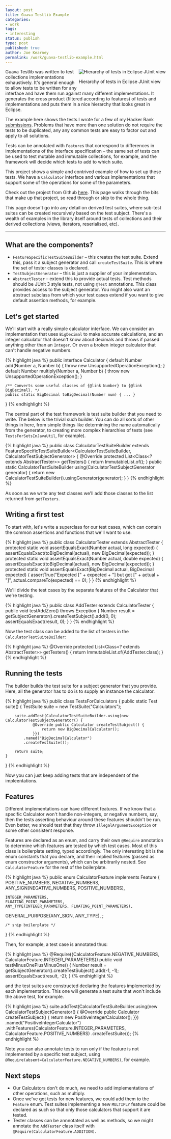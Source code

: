 ```yaml
---
layout: post
title: Guava Testlib Example
categories:
- work
tags:
- interesting
status: publish
type: post
published: true
author: Joe Kearney
permalink: /work/guava-testlib-example.html
---
```


<div style="float: right" class="inline-image">
  <img src="/images/hacker-rank-testlib-junit.png" alt="Hierarchy of tests in Eclipse JUnit view" title="Testlib hierarchy example" />
  <div class="inline-image-cap"><p>Hierarchy of tests in Eclipse JUnit view</p></div>
</div>

Guava Testlib was written to test collections implementations exhaustively. It's general enough to allow tests to be written for any interface and have them run against many different implementations. It generates the cross product (filtered according to features) of tests and implementations and puts them in a nice hierarchy that looks great in Eclipse.

The example here shows the tests I wrote for a few of my Hacker Rank [submissions](https://github.com/joekearney/hacker-rank). Problems that have more than one solution do not require the tests to be duplicated, any any common tests are easy to factor out and apply to all solutions.

Tests can be annotated with `Feature`s that correspond to differences in implementations of the interface specification &ndash; the same set of tests can be used to test mutable and immutable collections, for example, and the framework will decide which tests to add to which suite.

This project shows a simple and contrived example of how to set up these tests. We have a `Calculator` interface and various implementations that support some of the operations for some of the parameters.

Check out the project from Github [here](https://github.com/joekearney/guava-testlib-example.git). This page walks through the bits that make up that project, so read through or skip to the whole thing.

This page doesn't go into any detail on derived test suites, where sub-test suites can be created recursively based on the test subject. There's a wealth of examples in the library itself around tests of collections and their derived collections (views, iterators, reserialised, etc).

***

## What are the components?

* `FeatureSpecificTestSuiteBuilder` &ndash; this creates the test suite. Extend this, pass it a subject generator and call `createTestSuite`. This is where the set of tester classes is declared.
* `TestSubjectGenerator` &ndash; this is just a supplier of your implementation.
* `AbstractTester` &ndash; extend this to provide actual tests. Test methods should be JUnit 3 style tests, not using `@Test` annotations. This class provides access to the subject generator. You might also want an abstract subclass from which your test cases extend if you want to give default assertion methods, for example.

## Let's get started

We'll start with a really simple calculator interface. We can consider an implementation that uses `BigDecimal` to make accurate calculations, and an integer calculator that doesn't know about decimals and throws if passed anything other than an `Integer`. Or even a broken integer calculator that can't handle negative numbers.

{% highlight java %}
public interface Calculator {
	default Number add(Number a, Number b) { throw new UnsupportedOperationException(); }
	default Number multiply(Number a, Number b) { throw new UnsupportedOperationException(); }
	
	/** Converts some useful classes of {@link Number} to {@link BigDecimal}. */
	public static BigDecimal toBigDecimal(Number num) { ... }
}
{% endhighlight %}

The central part of the test framework is test suite builder that you need to write. The below is the trivial such builder. You can do all sorts of other things in here, from simple things like determining the name automatically from the generator, to creating more complex hierarchies of tests (see `TestsForSetsInJavaUtil`, for example).

{% highlight java %}
public class CalculatorTestSuiteBuilder extends
      FeatureSpecificTestSuiteBuilder<CalculatorTestSuiteBuilder, CalculatorTestSubjectGenerator> {
	@Override protected List<Class<? extends AbstractTester>> getTesters() {
		return ImmutableList.of();
	}
	public static CalculatorTestSuiteBuilder using(CalculatorTestSubjectGenerator generator) {
		return new CalculatorTestSuiteBuilder().usingGenerator(generator);
	}
}
{% endhighlight %}

As soon as we write any test classes we'll add those classes to the list returned from `getTesters`.

## Writing a first test

To start with, let's write a superclass for our test cases, which can contain the common assertions and functions that we'll want to use.

{% highlight java %}
public class CalculatorTester extends AbstractTester<CalculatorTestSubjectGenerator> {
	protected static void assertEqualsExact(Number actual, long expected) {
		assertEqualsExact(toBigDecimal(actual), new BigDecimal(expected));
	}
	protected static void assertEqualsExact(Number actual, double expected) {
		assertEqualsExact(toBigDecimal(actual), new BigDecimal(expected));
	}
	protected static void assertEqualsExact(BigDecimal actual, BigDecimal expected) {
		assertTrue("Expected [" + expected + "] but got [" + actual + "]",
				actual.compareTo(expected) == 0);
	}
}
{% endhighlight %}

We'll divide the test cases by the separate features of the Calculator that we're testing.

{% highlight java %}
public class AddTester extends CalculatorTester {
	public void testAddZero() throws Exception {
		Number result = getSubjectGenerator().createTestSubject().add(0, 0);
		assertEqualsExact(result, 0);
	}
}
{% endhighlight %}

Now the test class can be added to the list of testers in the `CalculatorTestSuiteBuilder`:

{% highlight java %}
@Override protected List<Class<? extends AbstractTester>> getTesters() {
	return ImmutableList.of(AddTester.class);
}
{% endhighlight %}

## Running the tests

The builder builds the test suite for a subject generator that you provide. Here, all the generator has to do is to supply an instance the calculator.

{% highlight java %}
public class TestsForCalculators {
	public static Test suite() {
		TestSuite suite = new TestSuite("Calculators");

		suite.addTest(CalculatorTestSuiteBuilder.using(new CalculatorTestSubjectGenerator() {
				@Override public Calculator createTestSubject() {
					return new BigDecimalCalculator();
				}})
			.named("BigDecimalCalculator")
			.createTestSuite());
		
		return suite;
	}
}
{% endhighlight %}

Now you can just keep adding tests that are independent of the impleentations.

## Features

Different implementations can have different features. If we know that a specific Calculator won't handle non-integers, or negative numbers, say, then the tests asserting behaviour around these features shouldn't be run. Even better, we should test that they throw `IllegalArgumentException` or some other consistent response.

Features are declared as an enum, and carry their own `@Require` annotation to determine which features are tested by which test cases. Most of this class is boilerplate setting, typed accordingly. The only interesting bit is the enum constants that you declare, and their implied features (passed as enum constructor arguments), which can be arbitrarily nested. See `CalculatorFeature` for the rest of the boilerplate.

{% highlight java %}
public enum CalculatorFeature implements Feature<Calculator> {
	POSITIVE_NUMBERS,
	NEGATIVE_NUMBERS,
	ANY_SIGN(NEGATIVE_NUMBERS, POSITIVE_NUMBERS),
	
	INTEGER_PARAMETERS,
	FLOATING_POINT_PARAMETERS,
	ANY_TYPE(INTEGER_PARAMETERS, FLOATING_POINT_PARAMETERS),
	
  GENERAL_PURPOSE(ANY_SIGN, ANY_TYPE),
  ;

	/* snip boilerplate */
}
{% endhighlight %}

Then, for example, a test case is annotated thus:

{% highlight java %}
@Require({CalculatorFeature.NEGATIVE_NUMBERS, CalculatorFeature.INTEGER_PARAMETERS})
public void testMinusOnePlusMinusOne() {
	Number result = getSubjectGenerator().createTestSubject().add(-1, -1);
	assertEqualsExact(result, -2);
}
{% endhighlight %}

and the test suites are constructed declaring the features implemented by each implementation. This one will generate a test suite that won't include the above test, for example.

{% highlight java %}
suite.addTest(CalculatorTestSuiteBuilder.using(new CalculatorTestSubjectGenerator() {
		@Override public Calculator createTestSubject() {
			return new PositiveIntegerCalculator();
		}})
	.named("PositiveIntegerCalculator")
	.withFeatures(CalculatorFeature.INTEGER_PARAMETERS, CalculatorFeature.POSITIVE_NUMBERS)
	.createTestSuite());
{% endhighlight %}

Note you can also annotate tests to run only if the feature is not implemented by a specific test subject, using `@Require(absent=CalculatorFeature.NEGATIVE_NUMBERS)`, for example.

## Next steps

* Our Calculators don't do much, we need to add implementations of other operations, such as multiply.
* Once we've got tests for new features, we could add them to the `Feature` enum. Test suites implementing a new `MULTIPLY` feature could be declared as such so that only those calculators that support it are tested.
* Tester classes can be annnotated as well as methods, so we might annotate the `AddTester` class itself with `@Require(CalculatorFeature.ADDITION)`.

